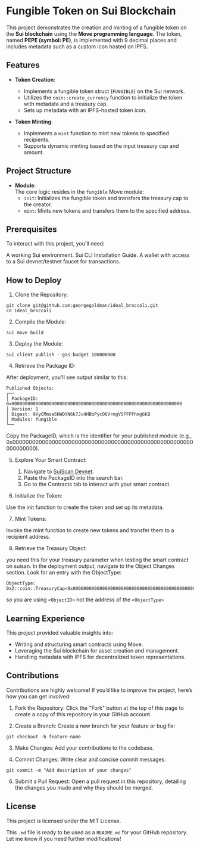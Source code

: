 # Fungible Token on Sui Blockchain  

This project demonstrates the creation and minting of a fungible token on the **Sui blockchain** using the **Move programming language**. The token, named **PEPE (symbol: PE)**, is implemented with 9 decimal places and includes metadata such as a custom icon hosted on IPFS.  

## Features  

- **Token Creation**:  
  - Implements a fungible token struct (`FUNGIBLE`) on the Sui network.  
  - Utilizes the `coin::create_currency` function to initialize the token with metadata and a treasury cap.  
  - Sets up metadata with an IPFS-hosted token icon.  

- **Token Minting**:  
  - Implements a `mint` function to mint new tokens to specified recipients.  
  - Supports dynamic minting based on the input treasury cap and amount.  

## Project Structure  

- **Module**:  
  The core logic resides in the `fungible` Move module:  
  - `init`: Initializes the fungible token and transfers the treasury cap to the creator.  
  - `mint`: Mints new tokens and transfers them to the specified address.  

## Prerequisites
To interact with this project, you'll need:

A working Sui environment. Sui CLI Installation Guide.
A wallet with access to a Sui devnet/testnet faucet for transactions.

## How to Deploy
1. Clone the Repository:

```
git clone git@github.com:georgegoldman/ideal_broccoli.git
cd ideal_broccoli
```

2. Compile the Module:

```
sui move build
```
3. Deploy the Module:

```
sui client publish --gas-budget 100000000
```
4. Retrieve the Package ID:

After deployment, you'll see output similar to this:
```
Published Objects:                                                                                                             
┌──                                                                                                                           
│ PackageID: 0x0000000000000000000000000000000000000000000000000000000000000000                                                
│ Version: 1                                                                                                                  
│ Digest: 9VyCMmsaSHWQYN6k7Jc4HBbPycO6VrmgVSFFFFhmgGkB                                                                         
│ Modules: fungible                                                                                                            
└──                                                                                                                           
```

Copy the PackageID, which is the identifier for your published module (e.g., 0x0000000000000000000000000000000000000000000000000000000000000000).

5. Explore Your Smart Contract:

    1. Navigate to [SuiScan Devnet](https://suiscan.xyz/devnet).
    2. Paste the PackageID into the search bar.
    3. Go to the Contracts tab to interact with your smart contract.

6. Initialize the Token:

Use the init function to create the token and set up its metadata.

7. Mint Tokens:

Invoke the mint function to create new tokens and transfer them to a recipient address.

8. Retrieve the Treasury Object:

you need this for your treasury parameter when testing the smart contract on suisan.
In the deployment output, navigate to the Object Changes section. Look for an entry with the ObjectType:
```
ObjectType: 0x2::coin::TreasuryCap<0x0000000000000000000000000000000000000000000000000000000000000000::fungible::FUNGIBLE>
```
so you are using ```<ObjectID>``` not the address of the ```<ObjectType>```

## Learning Experience
This project provided valuable insights into:

- Writing and structuring smart contracts using Move.
- Leveraging the Sui blockchain for asset creation and management.
- Handling metadata with IPFS for decentralized token representations.

## Contributions
Contributions are highly welcome! If you’d like to improve the project, here’s how you can get involved:

1. Fork the Repository:
Click the "Fork" button at the top of this page to create a copy of this repository in your GitHub account.

2. Create a Branch:
Create a new branch for your feature or bug fix:

```
git checkout -b feature-name
```

3. Make Changes:
Add your contributions to the codebase.

4. Commit Changes:
Write clear and concise commit messages:

```
git commit -m "Add description of your changes"
```

6. Submit a Pull Request:
Open a pull request in this repository, detailing the changes you made and why they should be merged.

## License
This project is licensed under the MIT License.

This `.md` file is ready to be used as a `README.md` for your GitHub repository. Let me know if you need further modifications!
